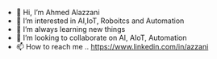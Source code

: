 - 👋 Hi, I’m Ahmed Alazzani
- 👀 I’m interested in AI,IoT, Roboitcs and Automation 
- 🌱 I’m always learning new things
- 💞️ I’m looking to collaborate on AI, AIoT, Automation
- 📫 How to reach me .. https://www.linkedin.com/in/azzani

<!---
Engazzani/Engazzani is a ✨ special ✨ repository because its `README.md` (this file) appears on your GitHub profile.
You can click the Preview link to take a look at your changes.
--->
